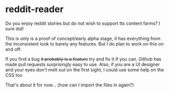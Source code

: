 # reddit-reader
Do you enjoy reddit stories but do not wish to support tts content farms? I sure did!

This is only is a proof of concept/early alpha stage, it has everything from the inconsistent look to barely any features. But I do plan to work on this on and off.

If you find a bug ~~it probably is a feature~~ try and fix it if you can. Github has made pull requests surprisingly easy to use. 
Also, if you are a UI designer and your eyes don't melt out on the first sight, I could use some help on the CSS too


That's about it for now...
(how can I import the files in again?)

